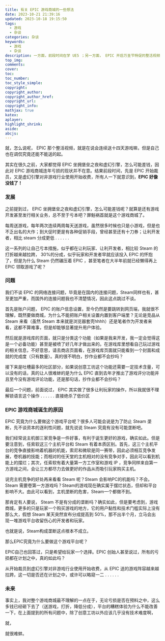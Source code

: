 ```yaml
---
title: 有关 EPIC 游戏商城的一些想法
date: 2023-10-21 21:39:16
updated: 2023-10-18 19:15:50
tags:
  - 游戏
  - 杂谈
categories: 杂谈
keywords:
  - 游戏
  - 杂谈
description: 一方面，前段时间在学 UE5 ；另一方面， EPIC 开启万圣节特促的整活视频，确实引起了一些思考
top_img:
comments:
cover:
toc:
toc_number:
toc_style_simple:
copyright:
copyright_author:
copyright_author_href:
copyright_url:
copyright_info:
mathjax: true
katex:
aplayer:
highlight_shrink:
aside:
abcjs:
---
```


就，怎么说呢， EPIC 那个整活视频，就是在说会连续送十四天游戏嘛，但是自己也在调侃究竟还能不能送的起。

其实在很久之前，大家都觉得 EPIC 坐拥堡垒之夜和虚幻引擎，怎么可能差钱，因此对 EPIC 游戏商城连年亏损的现状并不在意。结果前段时间，先是 EPIC 开始裁员，又是虚幻引擎对非游戏行业使用开始收费，所有人一下就意识到，**EPIC 好像没钱了！**

### 发展

之前提到过， EPIC 坐拥堡垒之夜和虚幻引擎，怎么可能差钱呢？就算是还有游戏开发甚至发行相关业务，总不至于亏本吧？罪魁祸首就是这个游戏商城了。

每周送游戏，每年两次连续两周每天送游戏，虽然很多时候也只是小游戏，但是也不乏出名的大作；到大促时更是有各种促销手段，曾经甚至还有十刀券；让利开发者，相比 steam 分成更低 . . . . . .

这一系列的让自己亏本措施，似乎都在让利玩家、让利开发者，相比较 Steam 的打折越来越拉跨， 30%的分成，似乎玩家和开发者早就应该投入 EPIC 的怀抱了，但是为什么 Steam 仍然碾压着 EPIC ，甚至笔者在大半年前就已经懒得再上 EPIC 领取游戏了呢？

### 问题

我们不谈 EPIC 的网络连接问题，毕竟是在国内的连接问题，Steam同样也有，甚至更加严重，而国外的连接问题我也不清楚情况，因此这点跳过不谈。

首先是账户问题， EPIC 的账户信息设置，至今仍然是要跳转到网页端，我就很不理解，既然要做商城，为什么不能把账户相关设置内置到客户端里？无论是竞品从 Steam 来看（虽然 Steam 本来就是浏览器套壳hhhh）还是笔者作为开发者来看，这都不算难事，但是却能够显著提升用户体验。

然后就是游戏库的页面，就只是分类这个功能（如果是我来开发，我一定会觉得这是一个必备功能）甚至是被喷了好几年才做出来的。在游戏库里想看自己玩过游戏的相关信息，不好意思，请去商店页面看，在游戏库页面就只能看到一个封面和成就的完成度（只有数量）。真的很不明白，抄作业都不会抄吗？

接下来是吐槽最多的社区部分，如果说创意工坊这个功能还需要一定技术含量，可以没有的话，真的让人很难蚌的是为什么 EPIC 直到去年才推出了游戏评分功能并且至今没有游戏评论功能，还是那句话，抄作业都不会抄吗？

最后一个问题，前面说过， EPIC 其实做了很多让利玩家的操作，所以我就很不理解锁语言这个操作 . . . . . . 直接绝杀了低价区

### EPIC 游戏商城诞生的原因

EPIC 究竟为什么要做这个游戏平台呢？很多人可能会说是为了防止 Steam 垄断，先不谈资本的逐利性问题，就先说说 Steam 究竟有没有可能垄断吧。

我们经常说主机御三家竞争是一件好事，有利于诞生更好的游戏，确实如此。但是要注意到，任索软这三个主机平台和 Steam 有着本质区别。首先，这三个主机平台的竞争直接影响着机器的机能，索尼和微软是同一赛带，因此必须相互竞争发展，卷机器的技能；而相对的任天堂的主机相对的没有竞争对手，因此可以看到机能上的摆烂；其次，任索软有着大量第一方工作室和游戏 IP ，竞争同样来自第一方游戏之间，会让三方都尽力去做更好的作品从而吸引玩家购买主机。

说完主机竞争的好处再来看看 Steam 呢？Steam 会影响PC的机能吗？不会。Steam 需要卷第一方游戏吗？Steam的游戏现在确实属于摆烂状态，但却和平台影响不大。由此可以看到，主机垄断的危害，Steam一个都做不到。

那肯定有人要说， Steam 不是有分成的垄断吗？确实如此，但是要考虑到，游戏商城，更多的只是玩家一个购买游戏的地方，它的用户黏性和技术门槛实际上没有那么大，假想 Steam 某天突然宣布分成提高到 50%，那不出半个月，立马会出现一堆游戏平台收留伤心的开发者和玩家。

也就是说，Steam构成垄断这点根本不成立。

那么EPIC究竟为什么要做这个游戏平台呢？

EPIC自己也回答过，只是希望给玩家一个选择。EPIC 创始人甚至说过，所有的亏损都在计划之中，真的如此吗？

从开始裁员到虚幻引擎对非游戏行业使用开始收费，从 EPIC 送的游戏阵容越来越拉跨，这一切是否还在计划之中，或许可以略窥一二 . . . . . .

### 未来

事实上，我对整个游戏商城最不理解的一点在于，无论亏损是否在预料之中，这么多钱已经砸下去了（送游戏，打折，降低分成），平台的糟糕体验为什么不能改善一下，在上面提到的所有问题中，除了创意工坊以外应该几乎没有技术难度啊，

就，

就很难蚌。
